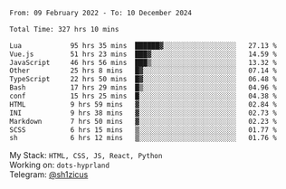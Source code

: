 <!--START_SECTION:waka-->

```txt
From: 09 February 2022 - To: 10 December 2024

Total Time: 327 hrs 10 mins

Lua            95 hrs 35 mins  ██████▓░░░░░░░░░░░░░░░░░░   27.13 %
Vue.js         51 hrs 23 mins  ███▓░░░░░░░░░░░░░░░░░░░░░   14.59 %
JavaScript     46 hrs 56 mins  ███▒░░░░░░░░░░░░░░░░░░░░░   13.32 %
Other          25 hrs 8 mins   █▓░░░░░░░░░░░░░░░░░░░░░░░   07.14 %
TypeScript     22 hrs 50 mins  █▓░░░░░░░░░░░░░░░░░░░░░░░   06.48 %
Bash           17 hrs 29 mins  █▒░░░░░░░░░░░░░░░░░░░░░░░   04.96 %
conf           15 hrs 25 mins  █░░░░░░░░░░░░░░░░░░░░░░░░   04.38 %
HTML           9 hrs 59 mins   ▓░░░░░░░░░░░░░░░░░░░░░░░░   02.84 %
INI            9 hrs 38 mins   ▓░░░░░░░░░░░░░░░░░░░░░░░░   02.73 %
Markdown       7 hrs 50 mins   ▓░░░░░░░░░░░░░░░░░░░░░░░░   02.23 %
SCSS           6 hrs 15 mins   ▒░░░░░░░░░░░░░░░░░░░░░░░░   01.77 %
sh             6 hrs 12 mins   ▒░░░░░░░░░░░░░░░░░░░░░░░░   01.76 %
```

<!--END_SECTION:waka-->
My Stack: `HTML, CSS, JS, React, Python` <br>
Working on: `dots-hyprland` <br>
Telegram: [@sh1zicus](https://t.me/sh1zicus) 


